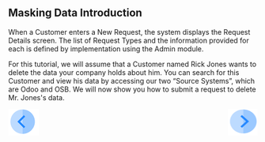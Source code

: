 ## Masking Data Introduction

When a Customer enters a New Request, the system displays the Request Details screen.  The list of Request Types and the information provided for each is defined by implementation using the Admin module.

For this tutorial, we will assume that a Customer named Rick Jones wants to delete the data your company holds about him. You can search for this Customer and view his data by accessing our two “Source Systems”, which are Odoo and OSB. We will now show you how to submit a request to delete Mr. Jones's data.



[![Previous](/articles/demo_project/DPM_Demo_Project/images/Previous.png)]( /articles/demo_project/DPM_Demo_Project/06_Purging/01_Purging_Data_Main.md)[<img align="right" width="60" height="54" src="/articles/demo_project/DPM_Demo_Project/images/Next.png">](/articles/demo_project/DPM_Demo_Project/06_Purging/03_01_Purging_Data_Tutorial.md)

